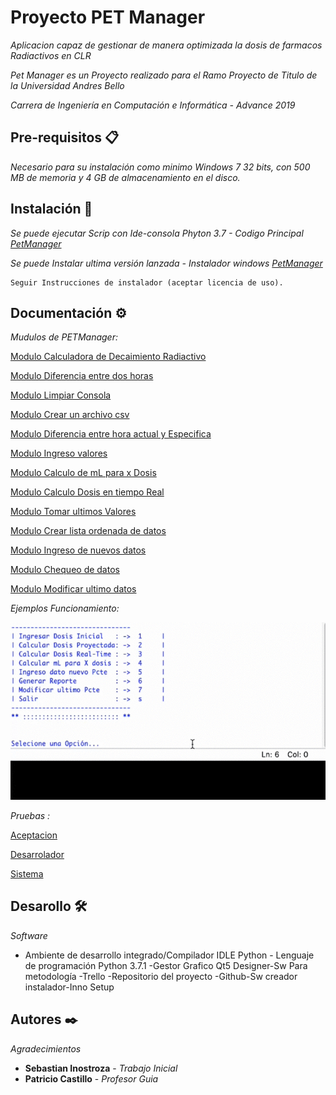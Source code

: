 # Proyecto PET Manager

_Aplicacion capaz de gestionar de manera optimizada la dosis de farmacos Radiactivos en CLR_

_Pet Manager es un Proyecto realizado para el Ramo Proyecto de Titulo de la Universidad Andres Bello_

_Carrera de Ingeniería en Computación e Informática - Advance 2019_

## Pre-requisitos 📋

_Necesario para su instalación como minimo Windows 7 32 bits, con 500 MB de memoria y 4 GB de almacenamiento en el disco._

## Instalación 🔧

_Se puede ejecutar Scrip con Ide-consola Phyton 3.7 - Codigo Principal [PetManager](https://github.com/Sebasinos/ProyectoPET/blob/master/src/Programa_principal.py)_

_Se puede Instalar ultima versión lanzada - Instalador windows [PetManager](https://github.com/Sebasinos/ProyectoPET/releases/tag/V0.4)_
```
Seguir Instrucciones de instalador (aceptar licencia de uso).
```

## Documentación ⚙️

_Mudulos de PETManager:_

[Modulo Calculadora de Decaimiento Radiactivo](https://github.com/Sebasinos/ProyectoPET/blob/master/docs/Doc_Codigo/Documentacion-cal_decay.md)

[Modulo Diferencia entre dos horas](https://github.com/Sebasinos/ProyectoPET/blob/master/docs/Doc_Codigo/Documentacion-cal_dif_min_proy.md)

[Modulo Limpiar Consola](https://github.com/Sebasinos/ProyectoPET/blob/master/docs/Doc_Codigo/Documentacion-clean.md)

[Modulo Crear un archivo csv](https://github.com/Sebasinos/ProyectoPET/blob/master/docs/Doc_Codigo/Documentacion-create_file.md)

[Modulo Diferencia entre hora actual y Especifica](https://github.com/Sebasinos/ProyectoPET/blob/master/docs/Doc_Codigo/Documentacion-dif_min.md)

[Modulo Ingreso valores](https://github.com/Sebasinos/ProyectoPET/blob/master/docs/Doc_Codigo/Documentacion-dose_inicio.md)

[Modulo Calculo de mL para x Dosis](https://github.com/Sebasinos/ProyectoPET/blob/master/docs/Doc_Codigo/Documentacion-dose_ml.md)

[Modulo Calculo Dosis en tiempo Real](https://github.com/Sebasinos/ProyectoPET/blob/master/docs/Doc_Codigo/Documentacion-dose_now.md)

[Modulo Tomar ultimos Valores](https://github.com/Sebasinos/ProyectoPET/blob/master/docs/Doc_Codigo/Documentacion-dose_time_ml_last.md)

[Modulo Crear lista ordenada de datos](https://github.com/Sebasinos/ProyectoPET/blob/master/docs/Doc_Codigo/Documentacion-gen_info.md)

[Modulo Ingreso de nuevos datos](https://github.com/Sebasinos/ProyectoPET/blob/master/docs/Doc_Codigo/Documentacion-input_data.md)

[Modulo Chequeo de datos](https://github.com/Sebasinos/ProyectoPET/blob/master/docs/Doc_Codigo/Documentacion-mod_check_input.md)

[Modulo Modificar ultimo datos](https://github.com/Sebasinos/ProyectoPET/blob/master/docs/Doc_Codigo/Documentacion-mod_last_dat.md)

_Ejemplos Funcionamiento:_

![](ejemplo.gif)


_Pruebas :_

[Aceptacion](https://github.com/Sebasinos/ProyectoPET/tree/master/docs/Test/Acceptance)

[Desarrolador](https://github.com/Sebasinos/ProyectoPET/tree/master/docs/Test/Developer)

[Sistema](https://github.com/Sebasinos/ProyectoPET/tree/master/docs/Test/System)


## Desarollo 🛠️

_Software_

* Ambiente de desarrollo integrado/Compilador IDLE Python - Lenguaje de programación Python 3.7.1 -Gestor Grafico Qt5 Designer-Sw Para metodología -Trello -Repositorio del proyecto -Github-Sw creador instalador-Inno Setup


## Autores ✒️

_Agradecimientos_

* **Sebastian Inostroza** - *Trabajo Inicial* 
* **Patricio Castillo** - *Profesor Guia* 
